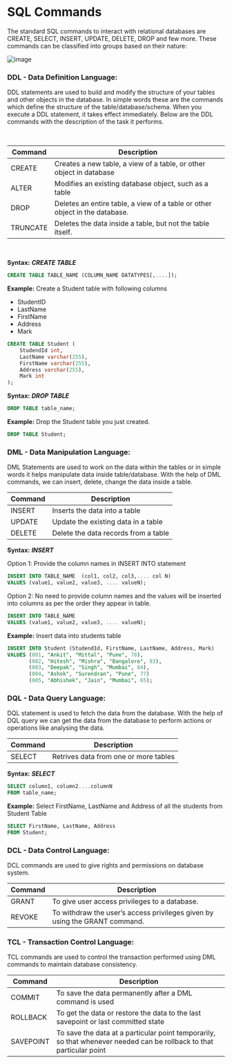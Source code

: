 # SQL Commands

The standard SQL commands to interact with relational databases are CREATE, SELECT, INSERT, UPDATE,
DELETE, DROP and few more. These commands can be classified into groups based on their nature:

![image](https://user-images.githubusercontent.com/67796162/155881340-f5765cfd-7c47-4a2c-a55d-5551d570afca.png)


### DDL - Data Definition Language:

DDL statements are used to build and modify the structure of your tables and other objects in the database. In simple words these are the commands which define the structure of the table/database/schema. When you execute a DDL statement, it takes effect immediately. Below are the DDL commands with the description of the task it performs.

<br>

| Command  | Description                                                                |
|----------|----------------------------------------------------------------------------|
| CREATE   | Creates a new table, a view of a table, or other object in database        |
| ALTER    | Modifies an existing database object, such as a table                      |   
| DROP     | Deletes an entire table, a view of a table or other object in the database.|
| TRUNCATE | Deletes the data inside a table, but not the table itself.                 |
 
<br>

**Syntax:** ***CREATE TABLE***

```sql
CREATE TABLE TABLE_NAME (COLUMN_NAME DATATYPES[,....]); 
```

**Example:** Create a Student table with following columns
- StudentID
- LastName
- FirstName
- Address
- Mark

```sql
CREATE TABLE Student (
    StudendId int,
    LastName varchar(255),
    FirstName varchar(255),
    Address varchar(255),
    Mark int
);
```

**Syntax:** ***DROP TABLE***

```sql
DROP TABLE table_name;
```

**Example:** Drop the Student table you just created.

```sql
DROP TABLE Student;
```



### DML - Data Manipulation Language:

DML Statements are used to work on the data within the tables or in simple words it helps manipulate data inside table/database. With the help of DML commands, we can insert, delete, change the data inside a table.

| Command  | Description                          |
|----------|--------------------------------------|
| INSERT   | Inserts the data into a table        |
| UPDATE   | Update the existing data in a table  |   
| DELETE   | Delete the data records from a table |

**Syntax:** ***INSERT***

Option 1: Provide the column names in INSERT INTO statement

```sql
INSERT INTO TABLE_NAME  (col1, col2, col3,.... col N)  
VALUES (value1, value2, value3, .... valueN);  
```

Option 2: No need to provide column names and the values will be inserted into columns as per the order they appear in table.

```sql
INSERT INTO TABLE_NAME    
VALUES (value1, value2, value3, .... valueN);
```

**Example:** Insert data into students table

```sql
INSERT INTO Student (StudendId, FirstName, LastName, Address, Mark)
VALUES (001, "Ankit", "Mittal", "Pune", 78),
       (002, "Hitesh", "Mishra", "Bangalore", 83),
       (003, "Deepak", "Singh", "Mumbai", 84),
       (004, "Ashok", "Surendran", "Pune", 77)
       (005, "Abhishek", "Jain", "Mumbai", 65);
```


### DQL - Data Query Language:

DQL statement is used to fetch the data from the database.  With the help of DQL query we can get the data from the database to perform actions or operations like analysing the data. 


| Command | Description                                 |
|---------|---------------------------------------------|
| SELECT  | Retrives data from one or more tables       |

**Syntax:** ***SELECT***

```sql
SELECT column1, column2....columnN
FROM table_name;
```

**Example:** Select FirstName, LastName and Address of all the students from Student Table

```sql
SELECT FirstName, LastName, Address
FROM Student;
```

### DCL - Data Control Language:

DCL commands are used to give rights and permissions on database system.

| Command | Description                                                                |
|---------|----------------------------------------------------------------------------|
| GRANT   | To give user access privileges to a database.                              |
| REVOKE  | To withdraw the user’s access privileges given by using the GRANT command. |



### TCL - Transaction Control Language:

TCL commands are used to control the transaction performed using DML commands to maintain database consistency.

| Command   | Description                                                                                                          |
|-----------|----------------------------------------------------------------------------------------------------------------------|
| COMMIT    | To save the data permanently after a DML command is used                                                             |
| ROLLBACK  | To get the data or restore the data to the last savepoint or last committed state                                    |
| SAVEPOINT | To save the data at a particular point temporarily, so that whenever needed can be rollback to that particular point |





